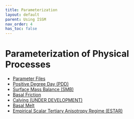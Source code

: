 ```yaml
---
title: Parameterization
layout: default
parent: Using ISSM
nav_order: 4
has_toc: false
---
```


# Parameterization of Physical Processes
 - <a href="parameter-files">Parameter Files</a>
 - <a href="pdd">Positive Degree Day (PDD)</a>
 - <a href="smb">Surface Mass Balance (SMB)</a>
 - <a href="friction">Basal Friction</a>
 - <a href="calving">Calving (UNDER DEVELOPMENT)</a>
 - <a href="basal-melt">Basal Melt</a>
 - <a href="estar">Empirical Scalar Tertiary Anisotropy Regime (ESTAR)</a>
